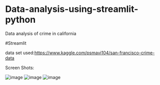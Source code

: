 # Data-analysis-using-streamlit-python
Data analysis of crime in california

#Streamlit

data set used:https://www.kaggle.com/psmavi104/san-francisco-crime-data

Screen Shots:

![image](https://user-images.githubusercontent.com/64844786/96089292-3fc2de80-0ee4-11eb-8d2b-713e4a26028e.png)
![image](https://user-images.githubusercontent.com/64844786/96089316-47828300-0ee4-11eb-8bcd-fce6d2ddf4ea.png)
![image](https://user-images.githubusercontent.com/64844786/96089333-4ea99100-0ee4-11eb-8cc3-14306f028142.png)

